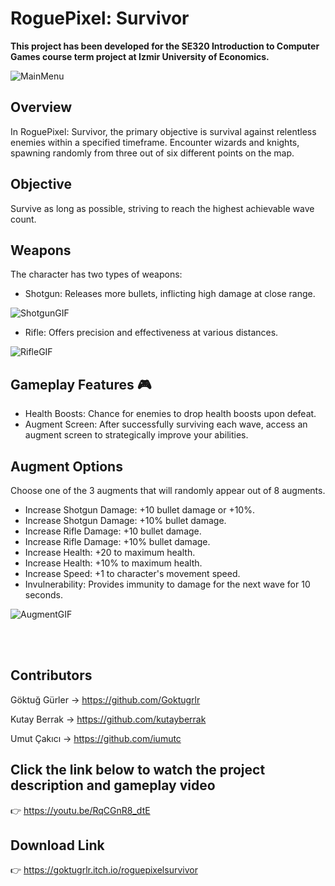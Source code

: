 # RoguePixel: Survivor

**This project has been developed for the SE320 Introduction to Computer Games course term project at Izmir University of Economics.**

![MainMenu](https://github.com/Goktugrlr/SE_320_Project/assets/93764453/9c114fd3-b59b-42d6-851c-bd90f5617212)

## Overview

In RoguePixel: Survivor, the primary objective is survival against relentless enemies within a specified timeframe. Encounter wizards and knights, spawning randomly from three out of six different points on the map.

## Objective

Survive as long as possible, striving to reach the highest achievable wave count.

## Weapons

The character has two types of weapons:

- Shotgun: Releases more bullets, inflicting high damage at close range.
  
![ShotgunGIF](https://github.com/Goktugrlr/SE_320_Project/assets/93764453/41d22399-bb3e-422f-9ef1-ae5d73a0e986)

- Rifle: Offers precision and effectiveness at various distances.

![RifleGIF](https://github.com/Goktugrlr/SE_320_Project/assets/93764453/3a4aa3ef-918d-4a73-9434-2390ea0900d9)
  
## Gameplay Features 🎮

- Health Boosts: Chance for enemies to drop health boosts upon defeat.
- Augment Screen: After successfully surviving each wave, access an augment screen to strategically improve your abilities.

## Augment Options

Choose one of the 3 augments that will randomly appear out of 8 augments.

- Increase Shotgun Damage: +10 bullet damage or +10%.
- Increase Shotgun Damage: +10% bullet damage.
- Increase Rifle Damage: +10 bullet damage.
- Increase Rifle Damage: +10% bullet damage.
- Increase Health: +20 to maximum health.
- Increase Health: +10% to maximum health.
- Increase Speed: +1 to character's movement speed.
- Invulnerability: Provides immunity to damage for the next wave for 10 seconds.

![AugmentGIF](https://github.com/Goktugrlr/SE_320_Project/assets/93764453/763e7788-61b8-4023-9eae-67d70bb8fb6a)

<br><br>
## Contributors

Göktuğ Gürler -> https://github.com/Goktugrlr

Kutay Berrak -> https://github.com/kutayberrak

Umut Çakıcı -> https://github.com/iumutc

## Click the link below to watch the project description and gameplay video 

👉 https://youtu.be/RqCGnR8_dtE

## Download Link

👉 https://goktugrlr.itch.io/roguepixelsurvivor

